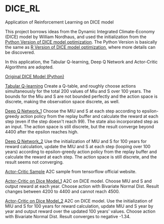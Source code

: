 # DICE_RL
Application of Reinforcement Learning on DICE model

This project borrows ideas from the Dynamic Integrated Climate-Economy (DICE) model by William Nordhaus, and used the initialization from the [Python Version of DICE model optimization](https://github.com/hazem2410/PyDICE). The Python Version is basically the same as [R Version of DICE model optimization](https://github.com/olugovoy/climatedice/tree/master/R), where more details can be discovered.

In this application, the Tabular Q-learning, Deep Q Network and Actor-Critic Algorithms are adopted. 

[Original DICE Model (Python)](https://github.com/linguo4/DICE_RL/blob/master/DICE.ipynb)

[Tabular Q-learning](https://github.com/linguo4/DICE_RL/blob/master/DICE_Tabular%20Q.ipynb) 
Create a Q-table, and roughly choose actions simultaneously for the total 200 values of Miu and S over 100 years. The bounds for the Miu and S are not bounded perfectly and the action space is discrete, making the observation space discrete, as well.

[Deep Q Network_1](https://github.com/linguo4/DICE_RL/blob/master/DICE_DQN_1.ipynb) 
Choose the MIU and S at each step according to epsilon-greedy action policy from the replay buffer and calculate the reward at each step (even if the step doesn't reach 99). The state also incorporated step as an input. The action space is still discrete, but the result converge beyond 4400 after the epsilon reaches high.

[Deep Q Network_2](https://github.com/linguo4/DICE_RL/blob/master/DICE_DQN_2.ipynb) 
Use the initialization of MIU and S for 100 years for reward calculation, update the MIU and S at each step (looping over 100 years) according to epsilon-greedy action policy from the replay buffer and calculate the reward at each step. The action space is still discrete, and the result seems not converging.

[Actor-Critic Sample](https://github.com/linguo4/DICE_RL/blob/master/A2C%20Sample.ipynb) 
A2C sample from tensorflow official website.

[Actor-Critic on Dice Model_1](https://github.com/linguo4/DICE_RL/blob/master/DICE_A2C_1.ipynb) 
A2C on DICE model. Choose MIU and S and output reward at each year. Choose action with Bivariate Normal Dist. Result changes between 4200 to 4400 and cannot reach 4500.

[Actor-Critic on Dice Model_2](https://github.com/linguo4/DICE_RL/blob/master/DICE_A2C_2.ipynb) 
A2C on DICE model. Use the initialization of MIU and S for 100 years for reward calculation, update MIU and S year by year and output reward over the updated 100 years' values. Choose action with Bivariate Normal Dist. Result converges to negative -1.34. 
